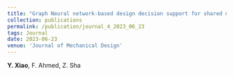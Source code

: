 ```yaml
---
title: "Graph Neural network-based design decision support for shared mobility systems [[Paper]](/files/journal4.pdf) [[DOI]](https://doi.org/10.1115/1.4062666)"
collection: publications
permalink: /publication/journal_4_2023_06_23
tags: Journal
date: 2023-06-23
venue: 'Journal of Mechanical Design'
---
```

**Y. Xiao**, F. Ahmed, Z. Sha
